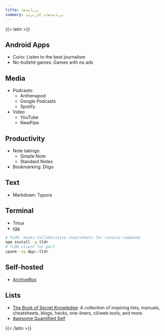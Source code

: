 ```yaml
---
title: برنامه‌ها
summary: برنامه‌های کاربردی
---
```

{{< latin >}}

## Android Apps
- Curio: Listen to the best journalism
- No-bullshit games: Games with no ads

## Media
- Podcasts:
    - Anthenapod
    - Google Podcasts
    - Spotify
- Video
    - YouTube
    - NewPipe

## Productivity
- Note takings:
    - Simple Note
    - Standard Notes
- Bookmarking: Diigo



## Text

- Markdown: Typora



## Terminal

- Tmux
- [rga](https://github.com/phiresky/ripgrep-all)

```bash
# TLDR: books Collaborative cheatsheets for console commands 
npm install -g tldr
# TLDR client for perl
cpanm -nq App::tldr
```



## Self-hosted

- [ArchiveBox](https://github.com/ArchiveBox/ArchiveBox)



## Lists

- [The Book of Secret Knowledge](https://github.com/trimstray/the-book-of-secret-knowledge): A collection of inspiring lists, manuals, cheatsheets, blogs, hacks, one-liners, cli/web tools, and more.
- [Awesome Quantified Self](https://github.com/woop/awesome-quantified-self)



{{< /latin >}}

